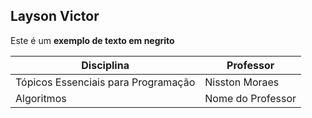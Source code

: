 ## Layson Victor

Este é um **exemplo de texto em negrito**

| Disciplina | Professor |
|---|---|
| Tópicos Essenciais para Programação | Nisston Moraes |
| Algoritmos | Nome do Professor |
